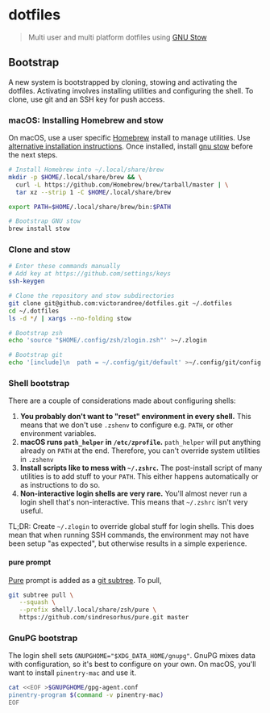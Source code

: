 # dotfiles

> Multi user and multi platform dotfiles using [GNU Stow]

## Bootstrap

A new system is bootstrapped by cloning, stowing and activating the dotfiles.
Activating involves installing utilities and configuring the shell.
To clone, use git and an SSH key for push access.

### macOS: Installing Homebrew and stow

On macOS, use a user specific [Homebrew] install to manage utilities.
Use [alternative installation instructions](https://docs.brew.sh/Installation).
Once installed, install [gnu stow] before the next steps.

```sh
# Install Homebrew into ~/.local/share/brew
mkdir -p $HOME/.local/share/brew && \
  curl -L https://github.com/Homebrew/brew/tarball/master | \
  tar xz --strip 1 -C $HOME/.local/share/brew

export PATH=$HOME/.local/share/brew/bin:$PATH

# Bootstrap GNU stow
brew install stow
```

### Clone and stow

```sh
# Enter these commands manually
# Add key at https://github.com/settings/keys
ssh-keygen

# Clone the repository and stow subdirectories
git clone git@github.com:victorandree/dotfiles.git ~/.dotfiles
cd ~/.dotfiles
ls -d */ | xargs --no-folding stow

# Bootstrap zsh
echo 'source "$HOME/.config/zsh/zlogin.zsh"' >~/.zlogin

# Bootstrap git
echo '[include]\n  path = ~/.config/git/default' >~/.config/git/config
```

### Shell bootstrap

There are a couple of considerations made about configuring shells:

1. **You probably don't want to "reset" environment in every shell.**
   This means that we don't use `.zshenv` to configure e.g. `PATH`,
   or other environment variables.
2. **macOS runs `path_helper` in `/etc/zprofile`.**
   `path_helper` will put anything already on `PATH` at the end.
   Therefore, you can't override system utilities in `.zshenv`
3. **Install scripts like to mess with `~/.zshrc`.**
   The post-install script of many utilities is to add stuff to your `PATH`.
   This either happens automatically or as instructions to do so.
4. **Non-interactive login shells are very rare.**
   You'll almost never run a login shell that's non-interactive.
   This means that `~/.zshrc` isn't very useful.

TL;DR: Create `~/.zlogin` to override global stuff for login shells.
This does mean that when running SSH commands,
the environment may not have been setup "as expected",
but otherwise results in a simple experience.

#### pure prompt

[Pure](https://github.com/sindresorhus/pure) prompt is added as a [git subtree].
To pull,

```sh
git subtree pull \
   --squash \
   --prefix shell/.local/share/zsh/pure \
   https://github.com/sindresorhus/pure.git master
```

### GnuPG bootstrap

The login shell sets `GNUPGHOME="$XDG_DATA_HOME/gnupg"`.
GnuPG mixes data with configuration, so it's best to configure on your own.
On macOS, you'll want to install `pinentry-mac` and use it.

```sh
cat <<EOF >$GNUPGHOME/gpg-agent.conf
pinentry-program $(command -v pinentry-mac)
EOF
```

[gnu stow]: https://www.gnu.org/software/stow/
[homebrew]: https://brew.sh/
[git subtree]: https://www.atlassian.com/git/tutorials/git-subtree
